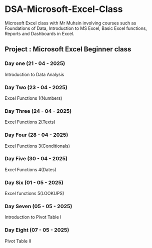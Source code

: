 # DSA-Microsoft-Excel-Class
Microsoft Excel class with Mr Muhsin involving courses such as Foundations of Data, Introduction to MS Excel, Basic Excel functions, Reports and Dashboards in Excel. 

## Project : Microsoft Excel Beginner class

### Day one (21 - 04 - 2025) 

Introduction to Data Analysis

### Day Two (23 - 04 - 2025) 

Excel Functions 1(Numbers)

### Day Three (24 - 04 - 2025)

Excel Functions 2(Texts)

### Day Four (28 - 04 - 2025)

Excel Functions 3(Conditionals)

### Day Five (30 - 04 - 2025)

Excel Functions 4(Dates)

### Day Six (01 - 05 - 2025)

Excel functions 5(LOOKUPS)

### Day Seven (05 - 05 - 2025)

Introduction to Pivot Table I

### Day Eight (07 - 05 - 2025)

Pivot Table II
